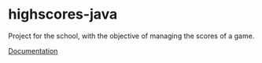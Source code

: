 <!DOCTYPE html>

# highscores-java

<p>Project for the school, with the objective of managing the scores of a game.</p>

<a href="http://yveslongchamp.github.io/highscores-java/">Documentation</a>

</html>

